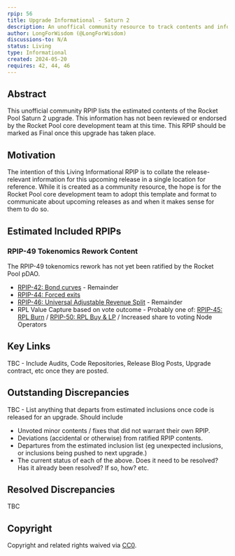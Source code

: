 ```yaml
---
rpip: 56
title: Upgrade Informational - Saturn 2
description: An unoffical community resource to track contents and information about the Saturn 2 upgrade.
author: LongForWisdom (@LongForWisdom)
discussions-to: N/A
status: Living
type: Informational
created: 2024-05-20
requires: 42, 44, 46
---
```


## Abstract

This unofficial community RPIP lists the estimated contents of the Rocket Pool Saturn 2 upgrade. This information has not been reviewed or endorsed by the Rocket Pool core development team at this time. This RPIP should be marked as Final once this upgrade has taken place.

## Motivation

The intention of this Living Informational RPIP is to collate the release-relevant information for this upcoming release in a single location for reference. While it is created as a community resource, the hope is for the Rocket Pool core development team to adopt this template and format to communicate about upcoming releases as and when it makes sense for them to do so.

## Estimated Included RPIPs

### RPIP-49 Tokenomics Rework Content
The RPIP-49 tokenomics rework has not yet been ratified by the Rocket Pool pDAO.
* [RPIP-42: Bond curves](RPIP-42.md) - Remainder
* [RPIP-44: Forced exits](RPIP-44.md)
* [RPIP-46: Universal Adjustable Revenue Split](RPIP-46.md) - Remainder
* RPL Value Capture based on vote outcome - Probably one of: [RPIP-45: RPL Burn](RPIP-45.md) / [RPIP-50: RPL Buy & LP](RPIP-50.md) / Increased share to voting Node Operators

## Key Links 
TBC - Include Audits, Code Repositories, Release Blog Posts, Upgrade contract, etc once they are posted.

## Outstanding Discrepancies
TBC - List anything that departs from estimated inclusions once code is released for an upgrade. Should include
* Unvoted minor contents / fixes that did not warrant their own RPIP.
* Deviations (accidental or otherwise) from ratified RPIP contents.
* Departures from the estimated inclusion list (eg unexpected inclusions, or inclusions being pushed to next upgrade.)
* The current status of each of the above. Does it need to be resolved? Has it already been resolved? If so, how? etc.

## Resolved Discrepancies
TBC

## Copyright
Copyright and related rights waived via [CC0](https://creativecommons.org/publicdomain/zero/1.0/).